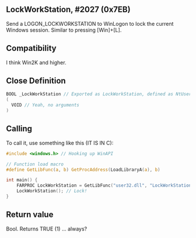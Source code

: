 ## LockWorkStation, #2027 (0x7EB)

Send a LOGON_LOCKWORKSTATION to WinLogon to lock the current Windows session.
Similar to pressing [Win]+[L].

## Compatibility

I think Win2K and higher.

## Close Definition
```C
BOOL _LockWorkStation // Exported as LockWorkStation, defined as NtUserLockWorkStation...
(
  VOID // Yeah, no arguments
)
```
## Calling
To call it, use something like this (IT IS IN C):

```C
#include <windows.h> // Hooking up WinAPI

// Function load macro
#define GetLibFunc(a, b) GetProcAddress(LoadLibraryA(a), b)

int main() {
	FARPROC LockWorkStation = GetLibFunc("user32.dll", "LockWorkStation"); // Get a function
	LockWorkStation(); // Lock!
}
```

## Return value
Bool. Returns TRUE (1) ... always?
